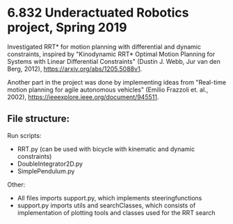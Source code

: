 # 6.832 Underactuated Robotics project, Spring 2019

Investigated RRT* for motion planning with differential and dynamic constraints, inspired by "Kinodynamic RRT* Optimal Motion Planning for Systems with Linear Differential Constraints" (Dustin J. Webb, Jur van den Berg, 2012), https://arxiv.org/abs/1205.5088v1.

Another part in the project was done by implementing ideas from "Real-time motion planning for agile autonomous vehicles" (Emilio Frazzoli et. al., 2002), https://ieeexplore.ieee.org/document/945511.

## File structure:

Run scripts:
 - RRT.py (can be used with bicycle with kinematic and dynamic constraints)
 - DoubleIntegrator2D.py
 - SimplePendulum.py

Other:
- All files imports support.py, which implements steeringfunctions
- support.py imports utils and searchClasses, which consists of implementation of plotting tools and classes used for the RRT search
